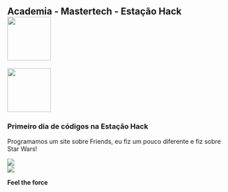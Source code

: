 <nav>
  <h1>Academia - Mastertech - Estação Hack <img src="https://ftp.mastertech.com.br/Nginx-Fancyindex-Theme/Nginx-Fancyindex-Theme-light/estacao-logo.png"  width="100"  /></h1>
  <img src="https://ftp.mastertech.com.br/Nginx-Fancyindex-Theme/Nginx-Fancyindex-Theme-light/estacao-logo.png"  width="100"  />
</nav>
  
<h3>Primeiro dia de códigos na Estação Hack </h3>
<p>Programamos um site sobre Friends, eu fiz um pouco diferente e fiz sobre Star Wars!</p>

<img src="https://media.giphy.com/media/YwjzRjSaCWlP2/source.gif"  />



<footer>
 
<img src="https://media.giphy.com/media/SHppUTMNewZwc/source.gif"  />
  
<b>Feel the force</b>
  

</footer>
